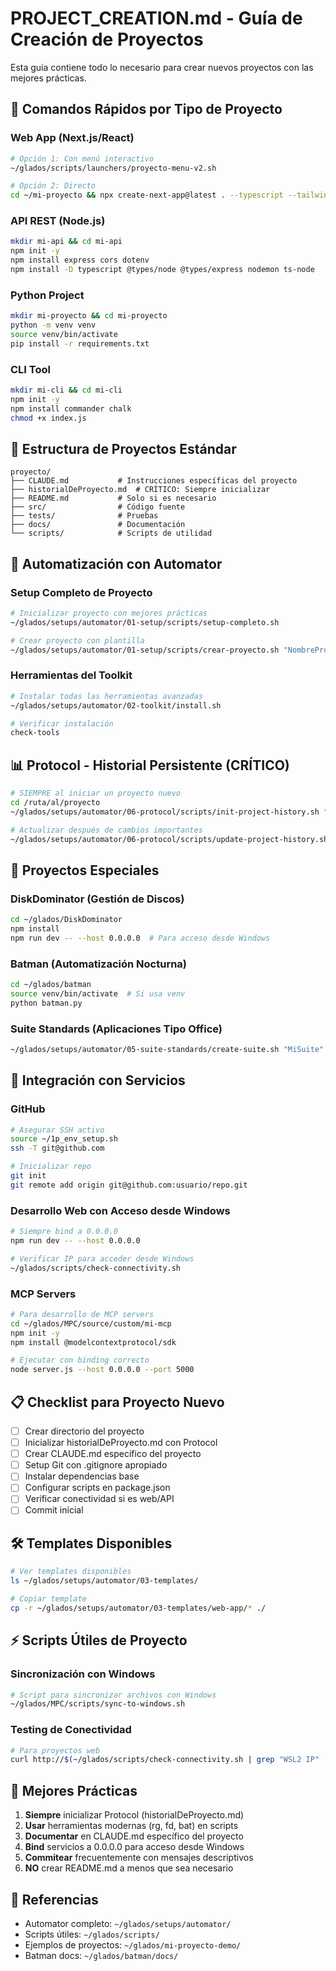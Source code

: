# PROJECT_CREATION.md - Guía de Creación de Proyectos

Esta guía contiene todo lo necesario para crear nuevos proyectos con las mejores prácticas.

## 🚀 Comandos Rápidos por Tipo de Proyecto

### Web App (Next.js/React)
```bash
# Opción 1: Con menú interactivo
~/glados/scripts/launchers/proyecto-menu-v2.sh

# Opción 2: Directo
cd ~/mi-proyecto && npx create-next-app@latest . --typescript --tailwind --app
```

### API REST (Node.js)
```bash
mkdir mi-api && cd mi-api
npm init -y
npm install express cors dotenv
npm install -D typescript @types/node @types/express nodemon ts-node
```

### Python Project
```bash
mkdir mi-proyecto && cd mi-proyecto
python -m venv venv
source venv/bin/activate
pip install -r requirements.txt
```

### CLI Tool
```bash
mkdir mi-cli && cd mi-cli
npm init -y
npm install commander chalk
chmod +x index.js
```

## 📁 Estructura de Proyectos Estándar

```
proyecto/
├── CLAUDE.md           # Instrucciones específicas del proyecto
├── historialDeProyecto.md  # CRÍTICO: Siempre inicializar
├── README.md           # Solo si es necesario
├── src/                # Código fuente
├── tests/              # Pruebas
├── docs/               # Documentación
└── scripts/            # Scripts de utilidad
```

## 🔧 Automatización con Automator

### Setup Completo de Proyecto
```bash
# Inicializar proyecto con mejores prácticas
~/glados/setups/automator/01-setup/scripts/setup-completo.sh

# Crear proyecto con plantilla
~/glados/setups/automator/01-setup/scripts/crear-proyecto.sh "NombreProyecto"
```

### Herramientas del Toolkit
```bash
# Instalar todas las herramientas avanzadas
~/glados/setups/automator/02-toolkit/install.sh

# Verificar instalación
check-tools
```

## 📊 Protocol - Historial Persistente (CRÍTICO)

```bash
# SIEMPRE al iniciar un proyecto nuevo
cd /ruta/al/proyecto
~/glados/setups/automator/06-protocol/scripts/init-project-history.sh "NombreProyecto" "Objetivo del proyecto"

# Actualizar después de cambios importantes
~/glados/setups/automator/06-protocol/scripts/update-project-history.sh "Implementé feature X"
```

## 🎯 Proyectos Especiales

### DiskDominator (Gestión de Discos)
```bash
cd ~/glados/DiskDominator
npm install
npm run dev -- --host 0.0.0.0  # Para acceso desde Windows
```

### Batman (Automatización Nocturna)
```bash
cd ~/glados/batman
source venv/bin/activate  # Si usa venv
python batman.py
```

### Suite Standards (Aplicaciones Tipo Office)
```bash
~/glados/setups/automator/05-suite-standards/create-suite.sh "MiSuite"
```

## 🔌 Integración con Servicios

### GitHub
```bash
# Asegurar SSH activo
source ~/1p_env_setup.sh
ssh -T git@github.com

# Inicializar repo
git init
git remote add origin git@github.com:usuario/repo.git
```

### Desarrollo Web con Acceso desde Windows
```bash
# Siempre bind a 0.0.0.0
npm run dev -- --host 0.0.0.0

# Verificar IP para acceder desde Windows
~/glados/scripts/check-connectivity.sh
```

### MCP Servers
```bash
# Para desarrollo de MCP servers
cd ~/glados/MPC/source/custom/mi-mcp
npm init -y
npm install @modelcontextprotocol/sdk

# Ejecutar con binding correcto
node server.js --host 0.0.0.0 --port 5000
```

## 📋 Checklist para Proyecto Nuevo

- [ ] Crear directorio del proyecto
- [ ] Inicializar historialDeProyecto.md con Protocol
- [ ] Crear CLAUDE.md específico del proyecto
- [ ] Setup Git con .gitignore apropiado
- [ ] Instalar dependencias base
- [ ] Configurar scripts en package.json
- [ ] Verificar conectividad si es web/API
- [ ] Commit inicial

## 🛠️ Templates Disponibles

```bash
# Ver templates disponibles
ls ~/glados/setups/automator/03-templates/

# Copiar template
cp -r ~/glados/setups/automator/03-templates/web-app/* ./
```

## ⚡ Scripts Útiles de Proyecto

### Sincronización con Windows
```bash
# Script para sincronizar archivos con Windows
~/glados/MPC/scripts/sync-to-windows.sh
```

### Testing de Conectividad
```bash
# Para proyectos web
curl http://$(~/glados/scripts/check-connectivity.sh | grep "WSL2 IP" | awk '{print $3}'):3000
```

## 🎨 Mejores Prácticas

1. **Siempre** inicializar Protocol (historialDeProyecto.md)
2. **Usar** herramientas modernas (rg, fd, bat) en scripts
3. **Documentar** en CLAUDE.md específico del proyecto
4. **Bind** servicios a 0.0.0.0 para acceso desde Windows
5. **Commitear** frecuentemente con mensajes descriptivos
6. **NO** crear README.md a menos que sea necesario

## 🔗 Referencias

- Automator completo: `~/glados/setups/automator/`
- Scripts útiles: `~/glados/scripts/`
- Ejemplos de proyectos: `~/glados/mi-proyecto-demo/`
- Batman docs: `~/glados/batman/docs/`